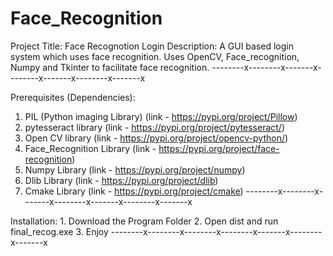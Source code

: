 # Face_Recognition
Project Title: Face Recognotion Login
Description: A GUI based login system which uses face recognition. Uses OpenCV, Face_recognition, Numpy and Tkinter to facilitate face recognition.
--------x--------x-------x--------x-------x--------x-------x

Prerequisites (Dependencies):
1. PIL (Python imaging Library)
	(link - https://pypi.org/project/Pillow)
2. pytesseract library
	(link - https://pypi.org/project/pytesseract/)
3. Open CV library
	(link - https://pypi.org/project/opencv-python/)
4. Face_Recognition Library
	(link - https://pypi.org/project/face-recognition)
5. Numpy Library
	(link - https://pypi.org/project/numpy)
6. Dlib Library
	(link - https://pypi.org/project/dlib)
7. Cmake Library
	(link - https://pypi.org/project/cmake)
--------x--------x-------x--------x-------x--------x-------x

Installation:
	1. Download the Program Folder
	2. Open dist and run final_recog.exe
	3. Enjoy
--------x--------x--------x--------x-------x--------x-------x
